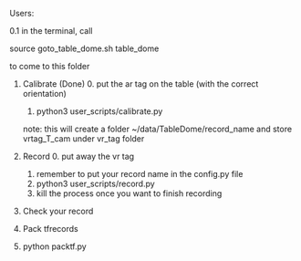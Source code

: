 Users:


0.1 in the terminal, call

   source goto_table_dome.sh
   table_dome

   to come to this folder

1. Calibrate (Done)
   0. put the ar tag on the table (with the correct orientation)
   1. python3 user_scripts/calibrate.py

   note: this will create a folder ~/data/TableDome/record_name
   and store vrtag_T_cam under vr_tag folder


2. Record
   0. put away the vr tag
   1. remember to put your record name in the config.py file
   2. python3 user_scripts/record.py
   3. kill the process once you want to finish recording


3. Check your record

4. Pack tfrecords
  1. python packtf.py

